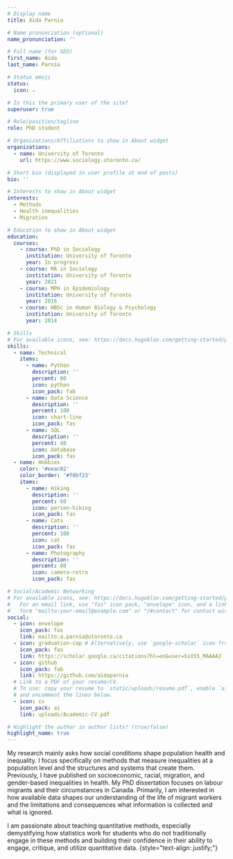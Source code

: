 ```yaml
---
# Display name
title: Aida Parnia

# Name pronunciation (optional)
name_pronunciation: ''

# Full name (for SEO)
first_name: Aida
last_name: Parnia

# Status emoji
status:
  icon: ☕️

# Is this the primary user of the site?
superuser: true

# Role/position/tagline
role: PhD student

# Organizations/Affiliations to show in About widget
organizations:
  - name: University of Toronto
    url: https://www.sociology.utoronto.ca/

# Short bio (displayed in user profile at end of posts)
bio: ''

# Interests to show in About widget
interests:
  - Methods
  - Health inequalities
  - Migration

# Education to show in About widget
education:
  courses:
    - course: PhD in Sociology
      institution: University of Toronto
      year: In progress
    - course: MA in Sociology
      institution: University of Toronto
      year: 2021
    - course: MPH in Epidemiology
      institution: University of Toronto
      year: 2016
    - course: HBSc in Human Biology & Psychology
      institution: University of Toronto
      year: 2014

# Skills
# For available icons, see: https://docs.hugoblox.com/getting-started/page-builder/#icons
skills:
  - name: Technical
    items:
      - name: Python
        description: ''
        percent: 80
        icon: python
        icon_pack: fab
      - name: Data Science
        description: ''
        percent: 100
        icon: chart-line
        icon_pack: fas
      - name: SQL
        description: ''
        percent: 40
        icon: database
        icon_pack: fas
  - name: Hobbies
    color: '#eeac02'
    color_border: '#f0bf23'
    items:
      - name: Hiking
        description: ''
        percent: 60
        icon: person-hiking
        icon_pack: fas
      - name: Cats
        description: ''
        percent: 100
        icon: cat
        icon_pack: fas
      - name: Photography
        description: ''
        percent: 80
        icon: camera-retro
        icon_pack: fas

# Social/Academic Networking
# For available icons, see: https://docs.hugoblox.com/getting-started/page-builder/#icons
#   For an email link, use "fas" icon pack, "envelope" icon, and a link in the
#   form "mailto:your-email@example.com" or "/#contact" for contact widget.
social:
  - icon: envelope
    icon_pack: fas
    link: mailto:a.parnia@utoronto.ca
  - icon: graduation-cap # Alternatively, use `google-scholar` icon from `ai` icon pack
    icon_pack: fas
    link: https://scholar.google.ca/citations?hl=en&user=SsX55_MAAAAJ
  - icon: github
    icon_pack: fab
    link: https://github.com/aidaparnia
  # Link to a PDF of your resume/CV.
  # To use: copy your resume to `static/uploads/resume.pdf`, enable `ai` icons in `params.yaml`,
  # and uncomment the lines below.
  - icon: cv
    icon_pack: ai
    link: uploads/Academic-CV.pdf

# Highlight the author in author lists? (true/false)
highlight_name: true
---
```


My research mainly asks how social conditions shape population health and inequality. I focus specifically on methods that measure inequalities at a population level and the structures and systems that create them. Previously, I have published on socioeconomic, racial, migration, and gender-based inequalities in health. My PhD dissertation focuses on labour migrants and their circumstances in Canada. Primarily, I am interested in how available data shapes our understanding of the life of migrant workers and the limitations and consequences what information is collected and what is ignored. 

I am passionate about teaching quantitative methods, especially demystifying how statistics work for students who do not traditionally engage in these methods and building their confidence in their ability to engage, critique, and utilize quantitative data. 
{style="text-align: justify;"}
